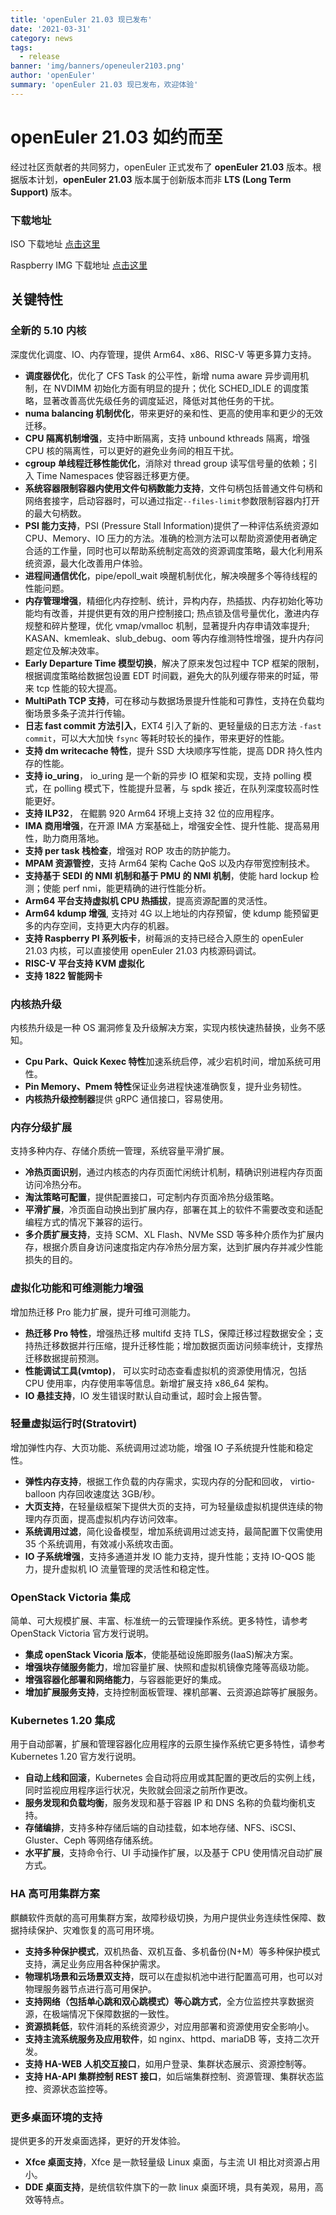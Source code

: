 ```yaml
---
title: 'openEuler 21.03 现已发布'
date: '2021-03-31'
category: news
tags:
  - release
banner: 'img/banners/openeuler2103.png'
author: 'openEuler'
summary: 'openEuler 21.03 现已发布，欢迎体验'
---
```


<div >

# openEuler 21.03 如约而至

经过社区贡献者的共同努力，openEuler 正式发布了 **openEuler 21.03** 版本。根据版本计划，**openEuler 21.03** 版本属于创新版本而非 **LTS (Long Term Support)** 版本。

### 下载地址

ISO 下载地址 [点击这里](https://repo.openeuler.org/openEuler-21.03/ISO/)

Raspberry IMG 下载地址 [点击这里](https://repo.openeuler.org/openEuler-21.03/raspi_img/)

## 关键特性

### 全新的 5.10 内核

深度优化调度、IO、内存管理，提供 Arm64、x86、RISC-V 等更多算力支持。

- **调度器优化**，优化了 CFS Task 的公平性，新增 numa aware 异步调用机制，在 NVDIMM 初始化方面有明显的提升；优化 SCHED_IDLE 的调度策略，显著改善高优先级任务的调度延迟，降低对其他任务的干扰。
- **numa balancing 机制优化**，带来更好的亲和性、更高的使用率和更少的无效迁移。
- **CPU 隔离机制增强**，支持中断隔离，支持 unbound kthreads 隔离，增强 CPU 核的隔离性，可以更好的避免业务间的相互干扰。
- **cgroup 单线程迁移性能优化**，消除对 thread group 读写信号量的依赖；引入 Time Namespaces 使容器迁移更方便。
- **系统容器限制容器内使用文件句柄数能力支持**，文件句柄包括普通文件句柄和网络套接字，启动容器时，可以通过指定`--files-limit`参数限制容器内打开的最大句柄数。
- **PSI 能力支持**，PSI (Pressure Stall Information)提供了一种评估系统资源如 CPU、Memory、IO 压力的方法。准确的检测方法可以帮助资源使用者确定合适的工作量，同时也可以帮助系统制定高效的资源调度策略，最大化利用系统资源，最大化改善用户体验。
- **进程间通信优化**，pipe/epoll_wait 唤醒机制优化，解决唤醒多个等待线程的性能问题。
- **内存管理增强**，精细化内存控制、统计，异构内存，热插拔、内存初始化等功能均有改善，并提供更有效的用户控制接口; 热点锁及信号量优化，激进内存规整和碎片整理，优化 vmap/vmalloc 机制，显著提升内存申请效率提升; KASAN、kmemleak、slub_debug、oom 等内存维测特性增强，提升内存问题定位及解决效率。
- **Early Departure Time 模型切换**，解决了原来发包过程中 TCP 框架的限制，根据调度策略给数据包设置 EDT 时间戳，避免大的队列缓存带来的时延，带来 tcp 性能的较大提高。
- **MultiPath TCP 支持**，可在移动与数据场景提升性能和可靠性，支持在负载均衡场景多条子流并行传输。
- **日志 fast commit 方法引入**，EXT4 引入了新的、更轻量级的日志方法 `-fast commit`，可以大大加快 `fsync` 等耗时较长的操作，带来更好的性能。
- **支持 dm writecache 特性**，提升 SSD 大块顺序写性能，提高 DDR 持久性内存的性能。
- **支持 io_uring**， io_uring 是一个新的异步 IO 框架和实现，支持 polling 模式，在 polling 模式下，性能提升显著，与 spdk 接近，在队列深度较高时性能更好。
- **支持 ILP32**， 在鲲鹏 920 Arm64 环境上支持 32 位的应用程序。
- **IMA 商用增强**，在开源 IMA 方案基础上，增强安全性、提升性能、提高易用性，助力商用落地。
- **支持 per task 栈检查**，增强对 ROP 攻击的防护能力。
- **MPAM 资源管控**，支持 Arm64 架构 Cache QoS 以及内存带宽控制技术。
- **支持基于 SEDI 的 NMI 机制和基于 PMU 的 NMI 机制**，使能 hard lockup 检测；使能 perf nmi，能更精确的进行性能分析。
- **Arm64 平台支持虚拟机 CPU 热插拔**，提高资源配置的灵活性。
- **Arm64 kdump 增强**, 支持对 4G 以上地址的内存预留，使 kdump 能预留更多的内存空间，支持更大内存的机器。
- **支持 Raspberry PI 系列板卡**，树莓派的支持已经合入原生的 openEuler 21.03 内核，可以直接使用 openEuler 21.03 内核源码调试。
- **RISC-V 平台支持 KVM 虚拟化**
- **支持 1822 智能网卡**

### 内核热升级

内核热升级是一种 OS 漏洞修复及升级解决方案，实现内核快速热替换，业务不感知。

- **Cpu Park、Quick Kexec 特性**加速系统启停，减少宕机时间，增加系统可用性。
- **Pin Memory、Pmem 特性**保证业务进程快速准确恢复，提升业务韧性。
- **内核热升级控制器**提供 gRPC 通信接口，容易使用。

### 内存分级扩展

支持多种内存、存储介质统一管理，系统容量平滑扩展。

- **冷热页面识别**，通过内核态的内存页面忙闲统计机制，精确识别进程内存页面访问冷热分布。
- **淘汰策略可配置**，提供配置接口，可定制内存页面冷热分级策略。
- **平滑扩展**，冷页面自动换出到扩展内存，部署在其上的软件不需要改变和适配编程方式的情况下兼容的运行。
- **多介质扩展支持**，支持 SCM、XL Flash、NVMe SSD 等多种介质作为扩展内存，根据介质自身访问速度指定内存冷热分层方案，达到扩展内存并减少性能损失的目的。

### 虚拟化功能和可维测能力增强

增加热迁移 Pro 能力扩展，提升可维可测能力。

- **热迁移 Pro 特性**，增强热迁移 multifd 支持 TLS，保障迁移过程数据安全；支持热迁移数据并行压缩，提升迁移性能；增加数据页面访问频率统计，支撑热迁移数据提前预测。
- **性能调试工具(vmtop)**， 可以实时动态查看虚拟机的资源使用情况，包括 CPU 使用率，内存使用率等信息。新增扩展支持 x86_64 架构。
- **IO 悬挂支持**，IO 发生错误时默认自动重试，超时会上报告警。

### 轻量虚拟运行时(Stratovirt)

增加弹性内存、大页功能、系统调用过滤功能，增强 IO 子系统提升性能和稳定性。

- **弹性内存支持**，根据工作负载的内存需求，实现内存的分配和回收， virtio-balloon 内存回收速度达 3GB/秒。
- **大页支持**，在轻量级框架下提供大页的支持，可为轻量级虚拟机提供连续的物理内存页面，提高虚拟机内存访问效率。
- **系统调用过滤**，简化设备模型，增加系统调用过滤支持，最简配置下仅需使用 35 个系统调用，有效减小系统攻击面。
- **IO 子系统增强**，支持多通道并发 IO 能力支持，提升性能；支持 IO-QOS 能力，提升虚拟机 IO 流量管理的灵活性和稳定性。

### OpenStack Victoria 集成

简单、可大规模扩展、丰富、标准统一的云管理操作系统。更多特性，请参考 OpenStack Victoria 官方发行说明。

- **集成 openStack Vicoria 版本**，使能基础设施即服务(IaaS)解决方案。
- **增强块存储服务能力**，增加容量扩展、快照和虚拟机镜像克隆等高级功能。
- **增强容器化部署和网络能力**，与容器能更好的集成。
- **增加扩展服务支持**，支持控制面板管理、裸机部署、云资源追踪等扩展服务。

### Kubernetes 1.20 集成

用于自动部署，扩展和管理容器化应用程序的云原生操作系统它更多特性，请参考 Kubernetes 1.20 官方发行说明。

- **自动上线和回滚**，Kubernetes 会自动将应用或其配置的更改后的实例上线，同时监视应用程序运行状况，失败就会回滚之前所作更改。
- **服务发现和负载均衡**，服务发现和基于容器 IP 和 DNS 名称的负载均衡机支持。
- **存储编排**，支持多种存储后端的自动挂载，如本地存储、NFS、iSCSI、Gluster、Ceph 等网络存储系统。
- **水平扩展**，支持命令行、UI 手动操作扩展，以及基于 CPU 使用情况自动扩展方式。

### HA 高可用集群方案

麒麟软件贡献的高可用集群方案，故障秒级切换，为用户提供业务连续性保障、数据持续保护、灾难恢复的高可用环境。

- **支持多种保护模式**，双机热备、双机互备、多机备份(N+M）等多种保护模式支持，满足业务应用各种保护需求。
- **物理机场景和云场景双支持**，既可以在虚拟机池中进行配置高可用，也可以对物理服务器节点进行高可用保护。
- **支持网络（包括单心跳和双心跳模式）等心跳方式**，全方位监控共享数据资源，在极端情况下保障数据的一致性。
- **资源损耗低**，软件消耗的系统资源少，对应用部署和资源使用安全影响小。
- **支持主流系统服务及应用软件**，如 nginx、httpd、mariaDB 等，支持二次开发。
- **支持 HA-WEB 人机交互接口**，如用户登录、集群状态展示、资源控制等。
- **支持 HA-API 集群控制 REST 接口**，如后端集群控制、资源管理、集群状态监控、资源状态监控等。

### 更多桌面环境的支持

提供更多的开发桌面选择，更好的开发体验。

- **Xfce 桌面支持**，Xfce 是一款轻量级 Linux 桌面，与主流 UI 相比对资源占用小。
- **DDE 桌面支持**，是统信软件旗下的一款 linux 桌面环境，具有美观，易用，高效等特点。

</div>
